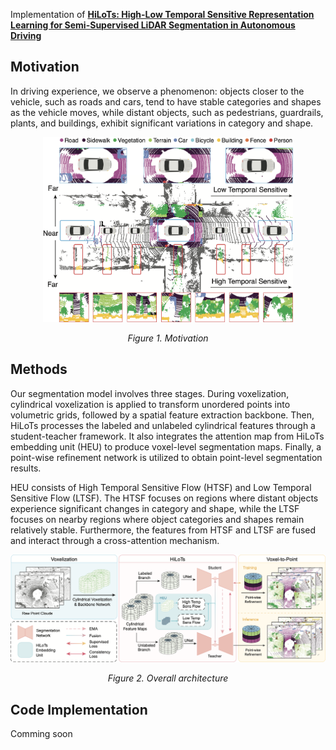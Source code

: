 
Implementation of **[HiLoTs: High-Low Temporal Sensitive Representation Learning for Semi-Supervised LiDAR Segmentation in Autonomous Driving](https://arxiv.org/abs/2503.17752)**

## Motivation

In driving experience, we observe a phenomenon: objects closer to the vehicle, such as roads and cars, tend to have stable categories and shapes as the vehicle moves, while distant objects, such as pedestrians, guardrails, plants, and buildings, exhibit significant variations in category and shape. 

<p align="center"><img src="./imgs/motivation.png" width="400"/></p>
<p align="center"><i>Figure 1. Motivation</i></p>

## Methods

Our segmentation model involves three stages. During voxelization, cylindrical voxelization is applied to transform unordered points into volumetric grids, followed by a spatial feature extraction backbone. Then, HiLoTs processes the labeled and unlabeled cylindrical features through a student-teacher framework. It also integrates the attention map from HiLoTs embedding unit (HEU) to produce voxel-level segmentation maps. Finally, a point-wise refinement network is utilized to obtain point-level segmentation results. 

HEU consists of High Temporal Sensitive Flow (HTSF) and Low Temporal Sensitive Flow (LTSF). The HTSF focuses on regions where distant objects experience significant changes in category and shape, while the LTSF focuses on nearby regions where object categories and shapes remain relatively stable. Furthermore, the features from HTSF and LTSF are fused and interact through a cross-attention mechanism.

<p align="center"><img src="./imgs/methods.png" width="700"/></p>
<p align="center"><i>Figure 2. Overall architecture</i></p>

## Code Implementation

Comming soon
